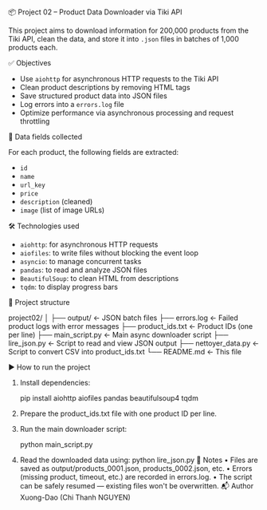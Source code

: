 ﻿📦 Project 02 – Product Data Downloader via Tiki API

This project aims to download information for 200,000 products from the Tiki API, clean the data, and store it into `.json` files in batches of 1,000 products each.

✅ Objectives

- Use `aiohttp` for asynchronous HTTP requests to the Tiki API
- Clean product descriptions by removing HTML tags
- Save structured product data into JSON files
- Log errors into a `errors.log` file
- Optimize performance via asynchronous processing and request throttling

📄 Data fields collected

For each product, the following fields are extracted:

- `id`
- `name`
- `url_key`
- `price`
- `description` (cleaned)
- `image` (list of image URLs)

🛠️ Technologies used

- `aiohttp`: for asynchronous HTTP requests
- `aiofiles`: to write files without blocking the event loop
- `asyncio`: to manage concurrent tasks
- `pandas`: to read and analyze JSON files
- `BeautifulSoup`: to clean HTML from descriptions
- `tqdm`: to display progress bars

📁 Project structure

project02/
│
├── output/ ← JSON batch files
├── errors.log ← Failed product logs with error messages
├── product_ids.txt ← Product IDs (one per line)
├── main_script.py ← Main async downloader script
├── lire_json.py ← Script to read and view JSON output
├── nettoyer_data.py ← Script to convert CSV into product_ids.txt
└── README.md ← This file


▶️ How to run the project

1. Install dependencies:
 
   	pip install aiohttp aiofiles pandas beautifulsoup4 tqdm
2. Prepare the product_ids.txt file with one product ID per line.

3. Run the main downloader script:

	python main_script.py

4. Read the downloaded data using:
	python lire_json.py
📝 Notes
    • Files are saved as output/products_0001.json, products_0002.json, etc.
    • Errors (missing product, timeout, etc.) are recorded in errors.log.
    • The script can be safely resumed — existing files won't be overwritten.
📬 Author
Xuong-Dao (Chi Thanh NGUYEN)


